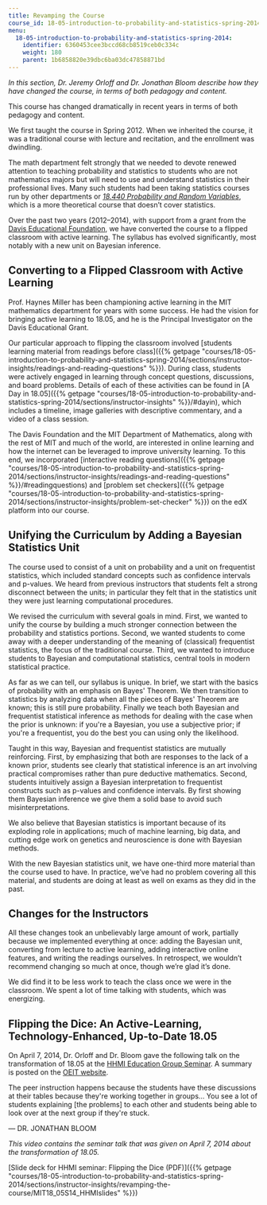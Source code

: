 ```yaml
---
title: Revamping the Course
course_id: 18-05-introduction-to-probability-and-statistics-spring-2014
menu:
  18-05-introduction-to-probability-and-statistics-spring-2014:
    identifier: 6360453cee3bccd68cb8519ceb0c334c
    weight: 180
    parent: 1b6858820e39dbc6ba03dc47858871bd
---
```

_In this section, Dr. Jeremy Orloff and Dr. Jonathan Bloom describe how they have changed the course, in terms of both pedagogy and content._

This course has changed dramatically in recent years in terms of both pedagogy and content.

We first taught the course in Spring 2012. When we inherited the course, it was a traditional course with lecture and recitation, and the enrollment was dwindling.

The math department felt strongly that we needed to devote renewed attention to teaching probability and statistics to students who are not mathematics majors but will need to use and understand statistics in their professional lives. Many such students had been taking statistics courses run by other departments or [_18.440 Probability and Random Variables_](./resolveuid/930c6520cd632a540695675df7ed9485), which is a more theoretical course that doesn’t cover statistics.

Over the past two years (2012–2014), with support from a grant from the [Davis Educational Foundation](http://www.davisfoundations.org/site/educational.asp), we have converted the course to a flipped classroom with active learning. The syllabus has evolved significantly, most notably with a new unit on Bayesian inference.

Converting to a Flipped Classroom with Active Learning
------------------------------------------------------

Prof. Haynes Miller has been championing active learning in the MIT mathematics department for years with some success. He had the vision for bringing active learning to 18.05, and he is the Principal Investigator on the Davis Educational Grant.

Our particular approach to flipping the classroom involved [students learning material from readings before class]({{% getpage "courses/18-05-introduction-to-probability-and-statistics-spring-2014/sections/instructor-insights/readings-and-reading-questions" %}}). During class, students were actively engaged in learning through concept questions, discussions, and board problems. Details of each of these activities can be found in [A Day in 18.05]({{% getpage "courses/18-05-introduction-to-probability-and-statistics-spring-2014/sections/instructor-insights" %}}/#dayin), which includes a timeline, image galleries with descriptive commentary, and a video of a class session.

The Davis Foundation and the MIT Department of Mathematics, along with the rest of MIT and much of the world, are interested in online learning and how the internet can be leveraged to improve university learning. To this end, we incorporated [interactive reading questions]({{% getpage "courses/18-05-introduction-to-probability-and-statistics-spring-2014/sections/instructor-insights/readings-and-reading-questions" %}}/#readingquestions) and [problem set checkers]({{% getpage "courses/18-05-introduction-to-probability-and-statistics-spring-2014/sections/instructor-insights/problem-set-checker" %}}) on the edX platform into our course.

Unifying the Curriculum by Adding a Bayesian Statistics Unit
------------------------------------------------------------

The course used to consist of a unit on probability and a unit on frequentist statistics, which included standard concepts such as confidence intervals and p-values. We heard from previous instructors that students felt a strong disconnect between the units; in particular they felt that in the statistics unit they were just learning computational procedures.

We revised the curriculum with several goals in mind. First, we wanted to unify the course by building a much stronger connection between the probability and statistics portions. Second, we wanted students to come away with a deeper understanding of the meaning of (classical) frequentist statistics, the focus of the traditional course. Third, we wanted to introduce students to Bayesian and computational statistics, central tools in modern statistical practice.

As far as we can tell, our syllabus is unique. In brief, we start with the basics of probability with an emphasis on Bayes' Theorem. We then transition to statistics by analyzing data when all the pieces of Bayes' Theorem are known; this is still pure probability. Finally we teach both Bayesian and frequentist statistical inference as methods for dealing with the case when the prior is unknown: if you're a Bayesian, you use a subjective prior; if you're a frequentist, you do the best you can using only the likelihood.

Taught in this way, Bayesian and frequentist statistics are mutually reinforcing. First, by emphasizing that both are responses to the lack of a known prior, students see clearly that statistical inference is an art involving practical compromises rather than pure deductive mathematics. Second, students intuitively assign a Bayesian interpretation to frequentist constructs such as p-values and confidence intervals. By first showing them Bayesian inference we give them a solid base to avoid such misinterpretations.

We also believe that Bayesian statistics is important because of its exploding role in applications; much of machine learning, big data, and cutting edge work on genetics and neuroscience is done with Bayesian methods.

With the new Bayesian statistics unit, we have one-third more material than the course used to have. In practice, we’ve had no problem covering all this material, and students are doing at least as well on exams as they did in the past.

Changes for the Instructors
---------------------------

All these changes took an unbelievably large amount of work, partially because we implemented everything at once: adding the Bayesian unit, converting from lecture to active learning, adding interactive online features, and writing the readings ourselves. In retrospect, we wouldn’t recommend changing so much at once, though we’re glad it’s done.

We did find it to be less work to teach the class once we were in the classroom. We spent a lot of time talking with students, which was energizing.

Flipping the Dice: An Active-Learning, Technology-Enhanced, Up-to-Date 18.05
----------------------------------------------------------------------------

On April 7, 2014, Dr. Orloff and Dr. Bloom gave the following talk on the transformation of 18.05 at the [HHMI Education Group Seminar](http://educationgroup.mit.edu/HHMIEducationGroup/?p=4372). A summary is posted on the [OEIT website](http://oeit.mit.edu/blog/flipping-dice).

The peer instruction happens because the students have these discussions at their tables because they're working together in groups... You see a lot of students explaining \[the problems\] to each other and students being able to look over at the next group if they're stuck.

— DR. JONATHAN BLOOM

_This video contains the seminar talk that was given on April 7, 2014 about the transformation of 18.05._

[Slide deck for HHMI seminar: Flipping the Dice (PDF)]({{% getpage "courses/18-05-introduction-to-probability-and-statistics-spring-2014/sections/instructor-insights/revamping-the-course/MIT18_05S14_HHMIslides" %}})